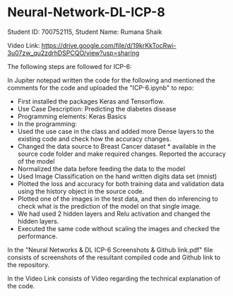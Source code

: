# Neural-Network-DL-ICP-8
Student ID: 700752115, Student Name: Rumana Shaik

Video Link: https://drive.google.com/file/d/19krKkTocRwi-3u07zw_qu2zdrhDSPCQO/view?usp=sharing

The following steps are followed for ICP-6:

In Jupiter notepad written the code for the following and mentioned the comments for the code and uploaded the "ICP-6.ipynb" to repo:
 - First installed the packages Keras and Tensorflow.
 - Use Case Description: Predicting the diabetes disease
 - Programming elements: Keras Basics
 - In the programming:
 - Used the use case in the class and added more Dense layers to the existing code and check how the accuracy changes.
 - Changed the data source to Breast Cancer dataset * available in the source code folder and make required changes. Reported the accuracy of the model
 - Normalized the data before feeding the data to the model
 - Used Image Classification on the hand written digits data set (mnist)
 - Plotted the loss and accuracy for both training data and validation data using the history object in the source code.
 - Plotted one of the images in the test data, and then do inferencing to check what is the prediction of the model on that single image.
 - We had used 2 hidden layers and Relu activation and changed the hidden layers.
 - Executed the same code without scaling the images and checked the performance.
 
In the "Neural Networks & DL ICP-6 Screenshots & Github link.pdf" file consists of screenshots of the resultant compiled code and Github link to the repository.

In the Video Link consists of Video regarding the technical explanation of the code.
